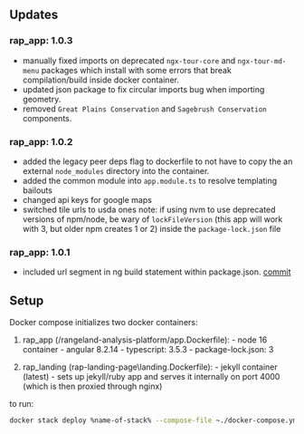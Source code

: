 ## Updates

### rap_app: 1.0.3
- manually fixed imports on deprecated `ngx-tour-core` and `ngx-tour-md-menu` packages which install with some errors that break compilation/build inside docker container.
- updated json package to fix circular imports bug when importing geometry.
- removed `Great Plains Conservation` and `Sagebrush Conservation` components.

### rap_app: 1.0.2
- added the legacy peer deps flag to dockerfile to not have to copy the an external `node_modules` directory into the container.
- added the common module into `app.module.ts` to resolve templating bailouts
- changed api keys for google maps 
- switched tile urls to usda ones
note: if using nvm to use deprecated versions of npm/node, be wary of `lockFileVersion` (this app will work with 3, but older npm creates 1 or 2) inside the `package-lock.json` file

### rap_app: 1.0.1 
- included url segment in ng build statement within package.json. [commit](https://github.com/Landscape-Data-Commons/rap_stack/blob/166ba8633ffe6413258399210070fd8d8ec41099/rangeland-analysis-platform/package.json#L8])

## Setup 

Docker compose initializes two docker containers:
  1. rap_app (/rangeland-analysis-platform/app.Dockerfile):
    - node 16 container 
    - angular 8.2.14
    - typescript: 3.5.3
    - package-lock.json: 3

  2. rap_landing (rap-landing-page\landing.Dockerfile):
    - jekyll container (latest)
    - sets up jekyll/ruby app and serves it internally on port 4000 (which is then proxied through nginx)
    
to run:
```sh
docker stack deploy %name-of-stack% --compose-file ~./docker-compose.yml
```

